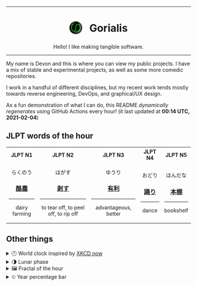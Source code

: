 ***

<h1 align="center">
<sub>
    <img src="readme/resources/avatar.png" height="36">
</sub>
&nbsp;
Gorialis
</h1>
<p align="center">
Hello! I like making tangible software.
</p>

***

My name is Devon and this is where you can view my public projects. I have a mix of stable and experimental projects, as well as some more comedic repositories.

I work in a handful of different disciplines, but my recent work tends mostly towards reverse engineering, DevOps, and graphical/UX design.

As a fun demonstration of what I can do, this README *dynamically regenerates* using GitHub Actions every hour! (it last updated at **00:14 UTC, 2021-02-04**)

<h2>JLPT words of the hour</h2>
<table>
    <tr>
        <th>JLPT N1</th>
        <th>JLPT N2</th>
        <th>JLPT N3</th>
        <th>JLPT N4</th>
        <th>JLPT N5</th>
    </tr>
    <tr>
        <td>
            <p align="center">らくのう</p>
            <h3 align="center"><b><a href="https://jisho.org/search/%E9%85%AA%E8%BE%B2">酪農</a></b></h3>
            <hr>
            <p align="center">dairy farming</p>
        </td>
        <td>
            <p align="center">はがす</p>
            <h3 align="center"><b><a href="https://jisho.org/search/%E5%89%A5%E3%81%99">剥す</a></b></h3>
            <hr>
            <p align="center">to tear off,<wbr> to peel off,<wbr> to rip off</p>
        </td>
        <td>
            <p align="center">ゆうり</p>
            <h3 align="center"><b><a href="https://jisho.org/search/%E6%9C%89%E5%88%A9">有利</a></b></h3>
            <hr>
            <p align="center">advantageous,<wbr> better</p>
        </td>
        <td>
            <p align="center">おどり</p>
            <h3 align="center"><b><a href="https://jisho.org/search/%E8%B8%8A%E3%82%8A">踊り</a></b></h3>
            <hr>
            <p align="center">dance</p>
        </td>
        <td>
            <p align="center">ほんだな</p>
            <h3 align="center"><b><a href="https://jisho.org/search/%E6%9C%AC%E6%A3%9A">本棚</a></b></h3>
            <hr>
            <p align="center">bookshelf</p>
        </td>
    </tr>
</table>

<h2>Other things</h2>
<details>
<summary>🕛  World clock inspired by <a href="https://xkcd.com/now">XKCD now</a></summary>

> <img src="generated/now.png" width="512">

</details>
<details>
<summary>🌗 Lunar phase</summary>

The moon is approximately 75.87% through its phase (Last Quarter).

</details>
<details>
<summary>&#x1f5bc; Fractal of the hour</summary>

> <img src="generated/fractal.png" width="512">

</details>
<details>
<summary>&#x23f2; Year percentage bar</summary>
<pre><code>2021 [█▁▁▁▁▁▁▁▁▁▁▁▁▁▁▁▁▁▁▁] 9.32%</code></pre>
</details>
